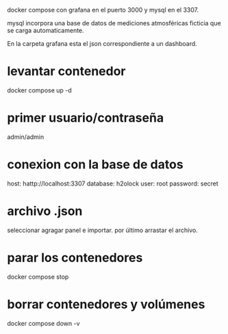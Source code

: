docker compose con grafana en el puerto 3000 y mysql en el 3307.
<p>mysql incorpora una base de datos de mediciones atmosféricas ficticia que se carga automaticamente.
<p>En la carpeta grafana esta el json correspondiente a un dashboard.

# levantar contenedor
docker compose up -d

# primer usuario/contraseña
admin/admin

# conexion con la base de datos
host: hattp://localhost:3307
database: h2olock
user: root
password: secret

# archivo .json
seleccionar agragar panel e importar.
por último arrastar el archivo.

# parar los contenedores
docker compose stop

# borrar contenedores y volúmenes
docker compose down -v
